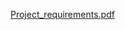 [Project_requirements.pdf](https://github.com/user-attachments/files/16480969/Project_requirements.pdf)
